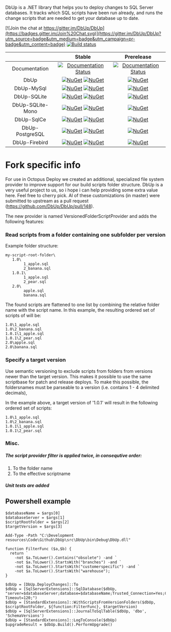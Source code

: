 DbUp is a .NET library that helps you to deploy changes to SQL Server databases. It tracks which SQL scripts have been run already, and runs the change scripts that are needed to get your database up to date.

[![Join the chat at https://gitter.im/DbUp/DbUp](https://badges.gitter.im/Join%20Chat.svg)](https://gitter.im/DbUp/DbUp?utm_source=badge&utm_medium=badge&utm_campaign=pr-badge&utm_content=badge)
[![Build status](https://ci.appveyor.com/api/projects/status/yv5uccqr5ei8dxbj/branch/master?svg=true)](https://ci.appveyor.com/project/rintje/dbup/branch/master)

|                  | Stable | Prerelease |
| :--:             |  :--:  |    :--:    |
| Documentation    | [![Documentation Status](https://readthedocs.org/projects/dbup/badge/?version=stable)](https://readthedocs.org/projects/dbup/?badge=stable) | [![Documentation Status](https://readthedocs.org/projects/dbup/badge/?version=latest)](https://readthedocs.org/projects/dbup/?badge=latest) |
| DbUp             | [![NuGet](https://img.shields.io/nuget/dt/DbUp.svg)](https://www.nuget.org/packages/dbup) [![NuGet](https://img.shields.io/nuget/v/DbUp.svg)](https://www.nuget.org/packages/dbup) | [![NuGet](https://img.shields.io/nuget/vpre/DbUp.svg)](https://www.nuget.org/packages/dbup) |
| DbUp-MySql       | [![NuGet](https://img.shields.io/nuget/dt/dbup-mysql.svg)](https://www.nuget.org/packages/dbup-mysql) [![NuGet](https://img.shields.io/nuget/v/dbup-mysql.svg)](https://www.nuget.org/packages/dbup-mysql) | [![NuGet](https://img.shields.io/nuget/vpre/dbup-mysql.svg)](https://www.nuget.org/packages/dbup-mysql) |
| DbUp-SQLite      | [![NuGet](https://img.shields.io/nuget/dt/dbup-sqlite.svg)](https://www.nuget.org/packages/dbup-sqlite) [![NuGet](https://img.shields.io/nuget/v/dbup-sqlite.svg)](https://www.nuget.org/packages/dbup-sqlite) | [![NuGet](https://img.shields.io/nuget/vpre/dbup-sqlite.svg)](https://www.nuget.org/packages/dbup-sqlite) |
| DbUp-SQLite-Mono | [![NuGet](https://img.shields.io/nuget/dt/dbup-sqlite-mono.svg)](https://www.nuget.org/packages/dbup-sqlite-mono) [![NuGet](https://img.shields.io/nuget/v/dbup-sqlite-mono.svg)](https://www.nuget.org/packages/dbup-sqlite-mono) | [![NuGet](https://img.shields.io/nuget/vpre/dbup-sqlite-mono.svg)](https://www.nuget.org/packages/dbup-sqlite-mono) |
| DbUp-SqlCe       | [![NuGet](https://img.shields.io/nuget/dt/dbup-sqlce.svg)](https://www.nuget.org/packages/dbup-sqlce) [![NuGet](https://img.shields.io/nuget/v/dbup-sqlce.svg)](https://www.nuget.org/packages/dbup-sqlce) | [![NuGet](https://img.shields.io/nuget/vpre/dbup-sqlce.svg)](https://www.nuget.org/packages/dbup-sqlce) |
| DbUp-PostgreSQL  | [![NuGet](https://img.shields.io/nuget/dt/dbup-postgresql.svg)](https://www.nuget.org/packages/dbup-postgresql) [![NuGet](https://img.shields.io/nuget/v/dbup-postgresql.svg)](https://www.nuget.org/packages/dbup-postgresql) | [![NuGet](https://img.shields.io/nuget/vpre/dbup-postgresql.svg)](https://www.nuget.org/packages/dbup-postgresql) |
| DbUp-Firebird  | [![NuGet](https://img.shields.io/nuget/dt/dbup-firebird.svg)](https://www.nuget.org/packages/dbup-firebird) [![NuGet](https://img.shields.io/nuget/v/dbup-firebird.svg)](https://www.nuget.org/packages/dbup-firebird) | [![NuGet](https://img.shields.io/nuget/vpre/dbup-firebird.svg)](https://www.nuget.org/packages/dbup-firebird) |

# Fork specific info

For use in Octopus Deploy we created an additional, specialized file system provider to improve support for our build scripts folder structure. 
DbUp is a very useful project to us, so i hope i can help providing some extra value here. Feel free to cherry pick. Al of these customizations (in master) were submitted to upstream as a pull request (https://github.com/DbUp/DbUp/pull/148).

The new provider is named VersionedFolderScriptProvider and adds the following features:

### Read scripts from a folder containing one subfolder per version
Example folder structure:
```
my-script-root-folder\
   1.0\
        1_apple.sql
        2_banana.sql
   1.0.1\
        1_apple.sql
        2_pear.sql
   2.0\
        apple.sql
        banana.sql
```
The found scripts are flattened to one list by combining the relative folder name with the script name. In this example, the resulting ordered set of scripts of will be:
```
1.0\1_apple.sql
1.0\2_banana.sql
1.0.1\1_apple.sql
1.0.1\2_pear.sql
2.0\apple.sql
2.0\banana.sql
```
### Specify a target version
Use semantic versioning to exclude scripts from folders from versions newer than the target version. This makes it possible to use the same scriptbase for patch and release deploys. To make this possible, the foldersnames must be parseable to a version (i.e. contains 1 - 4 delimited decimals),

In the example above, a target version of '1.0.1' will result in the following ordered set of scripts:
```
1.0\1_apple.sql
1.0\2_banana.sql
1.0.1\1_apple.sql
1.0.1\2_pear.sql
```
### Misc.
##### The script provider filter is applied twice, in consequtive order:
1. To the folder name
2. To the effective scriptname

##### Unit tests are added

## Powershell example
```
$databaseName = $args[0]
$databaseServer = $args[1]
$scriptRootFolder = $args[2]
$targetVersion = $args[3]

Add-Type -Path "C:\Development resources\Code\Github\DbUp\src\DbUp\bin\Debug\DbUp.dll"

function FilterFunc ($a,$b) {
  return `
	-not $a.ToLower().Contains("obsolete") -and `
	-not $a.ToLower().StartsWith("branches") -and `
	-not $a.ToLower().StartsWith("customerspecific") -and `
	-not $a.ToLower().StartsWith("warehouse");
}

$dbUp = [DbUp.DeployChanges]::To
$dbUp = [SqlServerExtensions]::SqlDatabase($dbUp, "server=$databaseServer;database=$databaseName;Trusted_Connection=Yes;Connection Timeout=120;")
$dbUp = [StandardExtensions]::WithScriptsFromVersionFolders($dbUp, $scriptRootFolder, ${function:FilterFunc}, $targetVersion)
$dbUp = [SqlServerExtensions]::JournalToSqlTable($dbUp, 'dbo', 'SchemaVersions')
$dbUp = [StandardExtensions]::LogToConsole($dbUp)
$upgradeResult = $dbUp.Build().PerformUpgrade()
```


